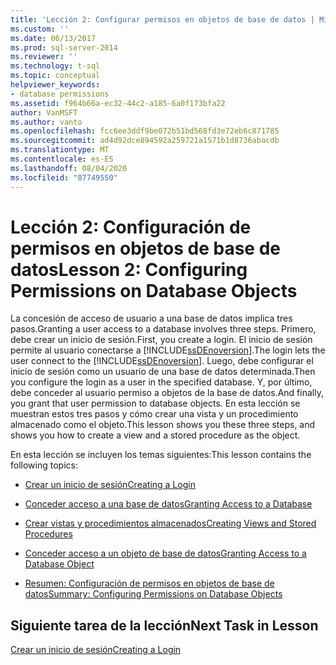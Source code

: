 ```yaml
---
title: 'Lección 2: Configurar permisos en objetos de base de datos | Microsoft Docs'
ms.custom: ''
ms.date: 06/13/2017
ms.prod: sql-server-2014
ms.reviewer: ''
ms.technology: t-sql
ms.topic: conceptual
helpviewer_keywords:
- database permissions
ms.assetid: f964b66a-ec32-44c2-a185-6a0f173bfa22
author: VanMSFT
ms.author: vanto
ms.openlocfilehash: fcc6ee3ddf9be072b51bd568fd3e72eb6c871785
ms.sourcegitcommit: ad4d92dce894592a259721a1571b1d8736abacdb
ms.translationtype: MT
ms.contentlocale: es-ES
ms.lasthandoff: 08/04/2020
ms.locfileid: "87749550"
---
```

# <a name="lesson-2-configuring-permissions-on-database-objects"></a><span data-ttu-id="e9bf4-102">Lección 2: Configuración de permisos en objetos de base de datos</span><span class="sxs-lookup"><span data-stu-id="e9bf4-102">Lesson 2: Configuring Permissions on Database Objects</span></span>
  <span data-ttu-id="e9bf4-103">La concesión de acceso de usuario a una base de datos implica tres pasos.</span><span class="sxs-lookup"><span data-stu-id="e9bf4-103">Granting a user access to a database involves three steps.</span></span> <span data-ttu-id="e9bf4-104">Primero, debe crear un inicio de sesión.</span><span class="sxs-lookup"><span data-stu-id="e9bf4-104">First, you create a login.</span></span> <span data-ttu-id="e9bf4-105">El inicio de sesión permite al usuario conectarse a [!INCLUDE[ssDEnoversion](../includes/ssdenoversion-md.md)].</span><span class="sxs-lookup"><span data-stu-id="e9bf4-105">The login lets the user connect to the [!INCLUDE[ssDEnoversion](../includes/ssdenoversion-md.md)].</span></span> <span data-ttu-id="e9bf4-106">Luego, debe configurar el inicio de sesión como un usuario de una base de datos determinada.</span><span class="sxs-lookup"><span data-stu-id="e9bf4-106">Then you configure the login as a user in the specified database.</span></span> <span data-ttu-id="e9bf4-107">Y, por último, debe conceder al usuario permiso a objetos de la base de datos.</span><span class="sxs-lookup"><span data-stu-id="e9bf4-107">And finally, you grant that user permission to database objects.</span></span> <span data-ttu-id="e9bf4-108">En esta lección se muestran estos tres pasos y cómo crear una vista y un procedimiento almacenado como el objeto.</span><span class="sxs-lookup"><span data-stu-id="e9bf4-108">This lesson shows you these three steps, and shows you how to create a view and a stored procedure as the object.</span></span>  
  
 <span data-ttu-id="e9bf4-109">En esta lección se incluyen los temas siguientes:</span><span class="sxs-lookup"><span data-stu-id="e9bf4-109">This lesson contains the following topics:</span></span>  
  
-   [<span data-ttu-id="e9bf4-110">Crear un inicio de sesión</span><span class="sxs-lookup"><span data-stu-id="e9bf4-110">Creating a Login</span></span>](lesson-2-1-creating-a-login.md)  
  
-   [<span data-ttu-id="e9bf4-111">Conceder acceso a una base de datos</span><span class="sxs-lookup"><span data-stu-id="e9bf4-111">Granting Access to a Database</span></span>](lesson-2-2-granting-access-to-a-database.md)  
  
-   [<span data-ttu-id="e9bf4-112">Crear vistas y procedimientos almacenados</span><span class="sxs-lookup"><span data-stu-id="e9bf4-112">Creating Views and Stored Procedures</span></span>](lesson-2-3-creating-views-and-stored-procedures.md)  
  
-   [<span data-ttu-id="e9bf4-113">Conceder acceso a un objeto de base de datos</span><span class="sxs-lookup"><span data-stu-id="e9bf4-113">Granting Access to a Database Object</span></span>](lesson-2-4-granting-access-to-a-database-object.md)  
  
-   [<span data-ttu-id="e9bf4-114">Resumen: Configuración de permisos en objetos de base de datos</span><span class="sxs-lookup"><span data-stu-id="e9bf4-114">Summary: Configuring Permissions on Database Objects</span></span>](lesson-2-5-summary-configuring-permissions-on-database-objects.md)  
  
## <a name="next-task-in-lesson"></a><span data-ttu-id="e9bf4-115">Siguiente tarea de la lección</span><span class="sxs-lookup"><span data-stu-id="e9bf4-115">Next Task in Lesson</span></span>  
 [<span data-ttu-id="e9bf4-116">Crear un inicio de sesión</span><span class="sxs-lookup"><span data-stu-id="e9bf4-116">Creating a Login</span></span>](lesson-2-1-creating-a-login.md)  
  
  
